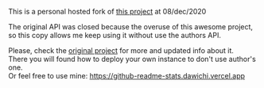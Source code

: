 This is a personal hosted fork of [this project](https://github.com/anuraghazra/github-readme-stats) at 08/dec/2020

The original API was closed because the overuse of this awesome project, so this copy allows me keep using it without use the authors API. 

Please, check the [original project](https://github.com/anuraghazra/github-readme-stats) for more and updated info about it.  
There you will found how to deploy your own instance to don't use author's one.  
Or feel free to use mine: https://github-readme-stats.dawichi.vercel.app
